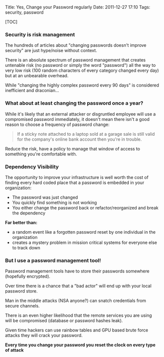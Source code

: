 Title: Yes, Change your Password regularly
Date: 2011-12-27 17:10
Tags: security, password

[TOC]

### Security is risk management

The hundreds of articles about "changing passwords doesn't improve security" are just hype/noise without context.

There is an absolute spectrum of password management that creates untenable risk (no password or simply the word "password") all the way to very low risk (100 random characters of every category changed every day) but at an unbearable overhead.

While "changing the highly complex password every 90 days" is considered inefficient and draconian...

### What about at least changing the password once a year?

While it's likely that an external attacker or disgruntled employee will use a compromised password immediately, it doesn't mean there isn't a good reason to choose a frequency of password change:

> If a sticky note attached to a laptop sold at a garage sale is still valid for the company's online bank account then you're in trouble.

Reduce the risk, have a policy to manage that window of access to something you're comfortable with.

### Dependency Visibility

The opportunity to improve your infrastructure is well worth the cost of finding every hard coded place that a password is embedded in your organization:

- The password was just changed
- You quickly find something is not working
- You either change the password back or refactor/reorganized and break the dependency

**Far better than:**
- a random event like a forgotten password reset by one individual in the organization
- creates a mystery problem in mission critical systems for everyone else to track down


### But I use a password management tool!

Password management tools have to store their passwords somewhere (hopefully encrypted).  

Over time there is a chance that a "bad actor" will end up with your local password store.

Man in the middle attacks (NSA anyone?) can snatch credentials from secure channels.

There is an even higher likelihood that the remote services you are using will be compromised (database or password hashes leak).

Given time hackers can use rainbow tables and GPU based brute force attacks they will crack your password.

**Every time you change your password you reset the clock on every type of attack**
